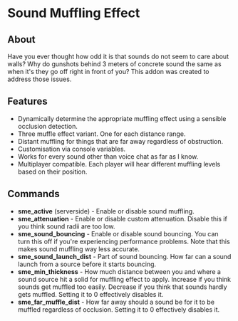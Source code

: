 # Sound Muffling Effect

## About
Have you ever thought how odd it is that sounds do not seem to care about walls? Why do gunshots behind 3 meters of concrete sound the same as when it's they go off right in front of you? This addon was created to address those issues.

## Features
- Dynamically determine the appropriate muffling effect using a sensible occlusion detection.
- Three muffle effect variant. One for each distance range.
- Distant muffling for things that are far away regardless of obstruction.
- Customisation via console variables.
- Works for every sound other than voice chat as far as I know.
- Multiplayer compatible. Each player will hear different muffling levels based on their position.

## Commands

- **sme_active** (serverside) - Enable or disable sound muffling.
- **sme_attenuation** - Enable or disable custom attenuation. Disable this if you think sound radii are too low.
- **sme_sound_bouncing** - Enable or disable sound bouncing. You can turn this off if you're experiencing performance problems. Note that this makes sound muffling way less accurate.
- **sme_sound_launch_dist** - Part of sound bouncing. How far can a sound launch from a source before it starts bouncing.
- **sme_min_thickness** - How much distance between you and where a sound source hit a solid for muffling effect to apply. Increase if you think sounds get muffled too easily. Decrease if you think that sounds hardly gets muffled. Setting it to 0 effectively disables it.
- **sme_far_muffle_dist** - How far away should a sound be for it to be muffled regardless of occlusion. Setting it to 0 effectively disables it.